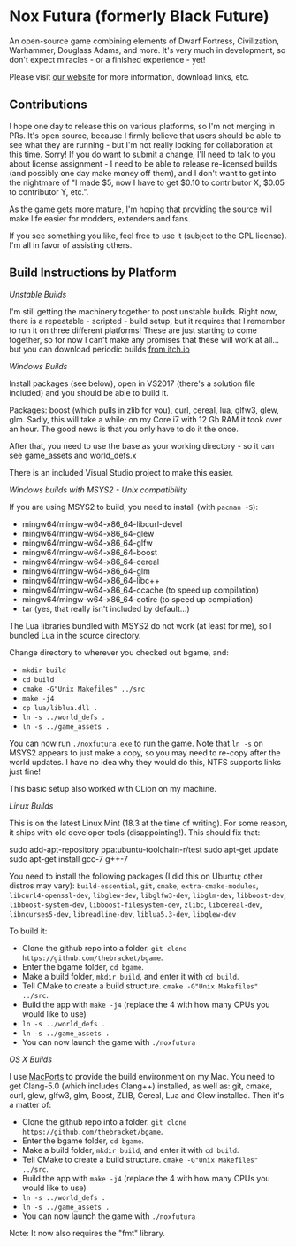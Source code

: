 # Nox Futura (formerly Black Future)

An open-source game combining elements of Dwarf Fortress, Civilization, Warhammer, Douglass Adams, and more. It's very much in development, so don't expect miracles - or a finished experience - yet!

Please visit [our website](http://bracketproductions.com/index.php/blackfuture/) for more information, download links, etc.

## Contributions

I hope one day to release this on various platforms, so I'm not merging in PRs. It's open source, because I firmly believe that users should be able to see what they are running - but I'm not really looking for collaboration at this time. Sorry! If you do want to submit a change, I'll need to talk to you about license assignment - I need to be able to release re-licensed builds (and possibly one day make money off them), and I don't want to get into the nightmare of "I made $5, now I have to get $0.10 to contributor X, $0.05 to contributor Y, etc.".

As the game gets more mature, I'm hoping that providing the source will make life easier for modders, extenders and fans.

If you see something you like, feel free to use it (subject to the GPL license). I'm all in favor of assisting others.

## Build Instructions by Platform

*Unstable Builds*

I'm still getting the machinery together to post unstable builds. Right now, there is a repeatable - scripted - build setup, but it requires that I remember to run it on three different platforms! These are just starting to come together, so for now I can't make any promises that these will work at all... but you can download periodic builds [from itch.io](https://thebracket.itch.io/nox-futura)

*Windows Builds*

Install packages (see below), open in VS2017 (there's a solution file included) and you should be able to build it.

Packages: boost (which pulls in zlib for you), curl, cereal, lua, glfw3, glew, glm. Sadly, this will take a while; on my Core i7 with 12 Gb RAM it took over an hour. The good news is that you only have to do it the once.

After that, you need to use the base as your working directory - so it can see game_assets and world_defs.x

There is an included Visual Studio project to make this easier.

*Windows builds with MSYS2 - Unix compatibility*

If you are using MSYS2 to build, you need to install (with `pacman -S`):

* mingw64/mingw-w64-x86_64-libcurl-devel
* mingw64/mingw-w64-x86_64-glew
* mingw64/mingw-w64-x86_64-glfw
* mingw64/mingw-w64-x86_64-boost
* mingw64/mingw-w64-x86_64-cereal
* mingw64/mingw-w64-x86_64-glm
* mingw64/mingw-w64-x86_64-libc++
* mingw64/mingw-w64-x86_64-ccache (to speed up compilation)
* mingw64/mingw-w64-x86_64-cotire (to speed up compilation)
* tar (yes, that really isn't included by default...)

The Lua libraries bundled with MSYS2 do not work (at least for me), so I bundled Lua in the source directory.

Change directory to wherever you checked out bgame, and:

* `mkdir build`
* `cd build`
* `cmake -G"Unix Makefiles" ../src`
* `make -j4`
* `cp lua/liblua.dll .`
* `ln -s ../world_defs .`
* `ln -s ../game_assets .`

You can now run `./noxfutura.exe` to run the game. Note that `ln -s` on MSYS2 appears to just make a copy, so you may need to re-copy after the world updates. I have no idea why they would do this, NTFS supports links just fine!

This basic setup also worked with CLion on my machine.

*Linux Builds*

This is on the latest Linux Mint (18.3 at the time of writing). For some reason, it ships with old developer tools (disappointing!). This should fix that:

  sudo add-apt-repository ppa:ubuntu-toolchain-r/test
  sudo apt-get update
  sudo apt-get install gcc-7 g++-7

You need to install the following packages (I did this on Ubuntu; other distros may vary): `build-essential`, `git`, `cmake`, `extra-cmake-modules`, `libcurl4-openssl-dev`, `libglew-dev`, `libglfw3-dev`, `libglm-dev`, `libboost-dev`, `libboost-system-dev`, `libboost-filesystem-dev`, `zlibc`, `libcereal-dev`, `libncurses5-dev`, `libreadline-dev`, `liblua5.3-dev`, `libglew-dev`

To build it:

* Clone the github repo into a folder. `git clone https://github.com/thebracket/bgame`.
* Enter the bgame folder, `cd bgame`.
* Make a build folder, `mkdir build`, and enter it with `cd build`.
* Tell CMake to create a build structure. `cmake -G"Unix Makefiles" ../src`.
* Build the app with `make -j4` (replace the 4 with how many CPUs you would like to use)
* `ln -s ../world_defs .`
* `ln -s ../game_assets .`
* You can now launch the game with `./noxfutura`

*OS X Builds*

I use [MacPorts](https://www.macports.org/install.php) to provide the build environment on my Mac. You need to get Clang-5.0 (which includes Clang++) installed, as well as: git, cmake, curl, glew, glfw3, glm, Boost, ZLIB, Cereal, Lua and Glew installed. Then it's a matter of:

* Clone the github repo into a folder. `git clone https://github.com/thebracket/bgame`.
* Enter the bgame folder, `cd bgame`.
* Make a build folder, `mkdir build`, and enter it with `cd build`.
* Tell CMake to create a build structure. `cmake -G"Unix Makefiles" ../src`.
* Build the app with `make -j4` (replace the 4 with how many CPUs you would like to use)
* `ln -s ../world_defs .`
* `ln -s ../game_assets .`
* You can now launch the game with `./noxfutura`

Note: It now also requires the "fmt" library.